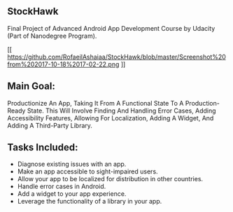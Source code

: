 ## StockHawk
Final Project of Advanced Android App Development Course by Udacity (Part of Nanodegree Program).

[[ https://github.com/RofaeilAshaiaa/StockHawk/blob/master/Screenshot%20from%202017-10-18%2017-02-22.png ]]

## Main Goal:
Productionize An App, Taking It From A Functional State To A
Production-Ready State. This Will Involve Finding And Handling Error
Cases, Adding Accessibility Features, Allowing For Localization,
Adding A Widget, And Adding A Third-Party Library.

## Tasks Included:
 * Diagnose existing issues with an app.
 * Make an app accessible to sight-impaired users.
 * Allow your app to be localized for distribution in other countries.
 * Handle error cases in Android.
 * Add a widget to your app experience.
 * Leverage the functionality of a library in your app.
